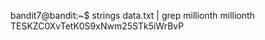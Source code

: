bandit7@bandit:~$ strings data.txt | grep millionth
millionth       TESKZC0XvTetK0S9xNwm25STk5iWrBvP

